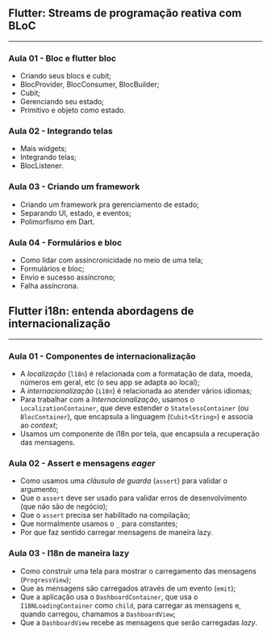 ## Flutter: Streams de programação reativa com BLoC

---

### Aula 01 - Bloc e flutter bloc

- Criando seus blocs e cubit;
- BlocProvider, BlocConsumer, BlocBuilder;
- Cubit;
- Gerenciando seu estado;
- Primitivo e objeto como estado.

### Aula 02 - Integrando telas

- Mais widgets;
- Integrando telas;
- BlocListener.

### Aula 03 - Criando um framework

- Criando um framework pra gerenciamento de estado;
- Separando UI, estado, e eventos;
- Polimorfismo em Dart.

### Aula 04 - Formulários e bloc

- Como lidar com assincronicidade no meio de uma tela;
- Formulários e bloc;
- Envio e sucesso assíncrono;
- Falha assíncrona.

## Flutter i18n: entenda abordagens de internacionalização

---

### Aula 01 - Componentes de internacionalização

- A _localização_ (`l18n`) é relacionada com a formatação de data, moeda, números em geral, etc (o seu app se adapta ao local);
- A _internacionalização_ (`i18n`) é relacionada ao atender vários idiomas;
- Para trabalhar com a _Internacionalização_, usamos o `LocalizationContainer`, que deve estender o `StatelessContainer` (ou `BlocContainer`), que encapsula a linguagem (`Cubit<String>`) e associa ao _context_;
- Usamos um componente de i18n por tela, que encapsula a recuperação das mensagens.

### Aula 02 - Assert e mensagens _eager_

- Como usamos uma _cláusula de guarda_ (`assert`) para validar o argumento;
- Que o `assert` deve ser usado para validar erros de desenvolvimento (que não são de negócio);
- Que o `assert` precisa ser habilitado na compilação;
- Que normalmente usamos o `_` para constantes;
- Por que faz sentido carregar mensagens de maneira lazy.

### Aula 03 - I18n de maneira lazy

- Como construir uma tela para mostrar o carregamento das mensagens (`ProgressView`);
- Que as mensagens são carregados através de um evento (`emit`);
- Que a aplicação usa o `DashboardContainer`, que usa o `I18NLoadingContainer` como `child`, para carregar as mensagens e, quando carregou, chamamos a `DashboardView`;
- Que a `DashboardView` recebe as mensagens que serão carregadas _lazy_.
